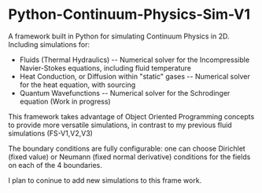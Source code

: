 # Python-Continuum-Physics-Sim-V1
A framework built in Python for simulating Continuum Physics in 2D.
Including simulations for:
* Fluids (Thermal Hydraulics) -- Numerical solver for the Incompressible Navier-Stokes equations, including fluid temperature
* Heat Conduction, or Diffusion within "static" gases -- Numerical solver for the heat equation, with sourcing
* Quantum Wavefunctions -- Numerical solver for the Schrodinger equation (Work in progress)

This framework takes advantage of Object Oriented Programming concepts to provide more versatile simulations, in contrast to my previous fluid simulations (FS-V1,V2,V3)

The boundary conditions are fully configurable: one can choose Dirichlet (fixed value) or Neumann (fixed normal derivative) conditions for the fields on each of the 4 boundaries.

I plan to coninue to add new simulations to this frame work.
